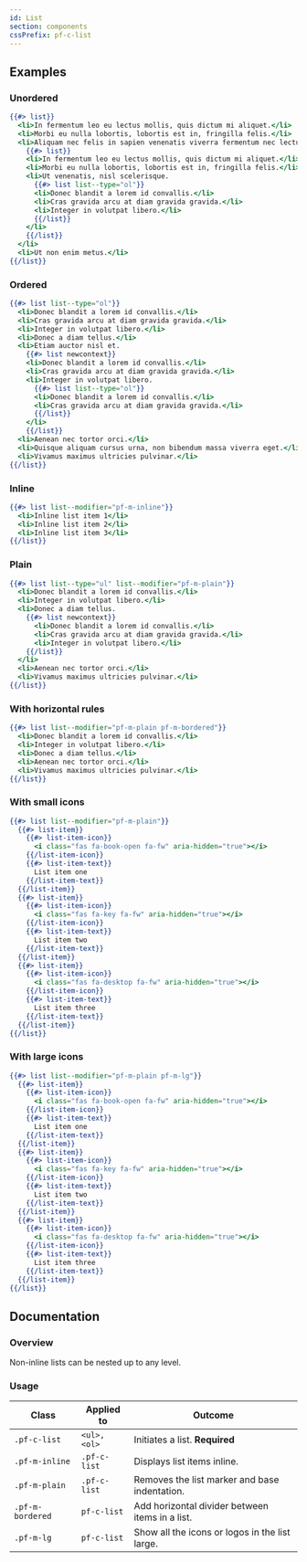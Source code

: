 ```yaml
---
id: List
section: components
cssPrefix: pf-c-list
---
```


## Examples
### Unordered
```hbs
{{#> list}}
  <li>In fermentum leo eu lectus mollis, quis dictum mi aliquet.</li>
  <li>Morbi eu nulla lobortis, lobortis est in, fringilla felis.</li>
  <li>Aliquam nec felis in sapien venenatis viverra fermentum nec lectus.
    {{#> list}}
    <li>In fermentum leo eu lectus mollis, quis dictum mi aliquet.</li>
    <li>Morbi eu nulla lobortis, lobortis est in, fringilla felis.</li>
    <li>Ut venenatis, nisl scelerisque.
      {{#> list list--type="ol"}}
      <li>Donec blandit a lorem id convallis.</li>
      <li>Cras gravida arcu at diam gravida gravida.</li>
      <li>Integer in volutpat libero.</li>
      {{/list}}
    </li>
    {{/list}}
  </li>
  <li>Ut non enim metus.</li>
{{/list}}
```

### Ordered
```hbs
{{#> list list--type="ol"}}
  <li>Donec blandit a lorem id convallis.</li>
  <li>Cras gravida arcu at diam gravida gravida.</li>
  <li>Integer in volutpat libero.</li>
  <li>Donec a diam tellus.</li>
  <li>Etiam auctor nisl et.
    {{#> list newcontext}}
    <li>Donec blandit a lorem id convallis.</li>
    <li>Cras gravida arcu at diam gravida gravida.</li>
    <li>Integer in volutpat libero.
      {{#> list list--type="ol"}}
      <li>Donec blandit a lorem id convallis.</li>
      <li>Cras gravida arcu at diam gravida gravida.</li>
      {{/list}}
    </li>
    {{/list}}
  <li>Aenean nec tortor orci.</li>
  <li>Quisque aliquam cursus urna, non bibendum massa viverra eget.</li>
  <li>Vivamus maximus ultricies pulvinar.</li>
{{/list}}
```

### Inline
```hbs
{{#> list list--modifier="pf-m-inline"}}
  <li>Inline list item 1</li>
  <li>Inline list item 2</li>
  <li>Inline list item 3</li>
{{/list}}
```

### Plain
```hbs
{{#> list list--type="ul" list--modifier="pf-m-plain"}}
  <li>Donec blandit a lorem id convallis.</li>
  <li>Integer in volutpat libero.</li>
  <li>Donec a diam tellus.
    {{#> list newcontext}}
      <li>Donec blandit a lorem id convallis.</li>
      <li>Cras gravida arcu at diam gravida gravida.</li>
      <li>Integer in volutpat libero.</li>
    {{/list}}
  </li>
  <li>Aenean nec tortor orci.</li>
  <li>Vivamus maximus ultricies pulvinar.</li>
{{/list}}
```

### With horizontal rules
```hbs
{{#> list list--modifier="pf-m-plain pf-m-bordered"}}
  <li>Donec blandit a lorem id convallis.</li>
  <li>Integer in volutpat libero.</li>
  <li>Donec a diam tellus.</li>
  <li>Aenean nec tortor orci.</li>
  <li>Vivamus maximus ultricies pulvinar.</li>
{{/list}}
```

### With small icons
```hbs
{{#> list list--modifier="pf-m-plain"}}
  {{#> list-item}}
    {{#> list-item-icon}}
      <i class="fas fa-book-open fa-fw" aria-hidden="true"></i>
    {{/list-item-icon}}
    {{#> list-item-text}}
      List item one
    {{/list-item-text}}
  {{/list-item}}
  {{#> list-item}}
    {{#> list-item-icon}}
      <i class="fas fa-key fa-fw" aria-hidden="true"></i>
    {{/list-item-icon}}
    {{#> list-item-text}}
      List item two
    {{/list-item-text}}
  {{/list-item}}
  {{#> list-item}}
    {{#> list-item-icon}}
      <i class="fas fa-desktop fa-fw" aria-hidden="true"></i>
    {{/list-item-icon}}
    {{#> list-item-text}}
      List item three
    {{/list-item-text}}
  {{/list-item}}
{{/list}}
```

### With large icons
```hbs
{{#> list list--modifier="pf-m-plain pf-m-lg"}}
  {{#> list-item}}
    {{#> list-item-icon}}
      <i class="fas fa-book-open fa-fw" aria-hidden="true"></i>
    {{/list-item-icon}}
    {{#> list-item-text}}
      List item one
    {{/list-item-text}}
  {{/list-item}}
  {{#> list-item}}
    {{#> list-item-icon}}
      <i class="fas fa-key fa-fw" aria-hidden="true"></i>
    {{/list-item-icon}}
    {{#> list-item-text}}
      List item two
    {{/list-item-text}}
  {{/list-item}}
  {{#> list-item}}
    {{#> list-item-icon}}
      <i class="fas fa-desktop fa-fw" aria-hidden="true"></i>
    {{/list-item-icon}}
    {{#> list-item-text}}
      List item three
    {{/list-item-text}}
  {{/list-item}}
{{/list}}
```

## Documentation
### Overview
Non-inline lists can be nested up to any level.

### Usage
| Class | Applied to | Outcome |
| -- | -- | -- |
| `.pf-c-list` | `<ul>, <ol>` | Initiates a list. **Required**  |
| `.pf-m-inline` | `.pf-c-list` | Displays list items inline. |
| `.pf-m-plain` | `.pf-c-list` |  Removes the list marker and base indentation. |
| `.pf-m-bordered` | `pf-c-list` | Add horizontal divider between items in a list. |
| `.pf-m-lg` | `pf-c-list` | Show all the icons or logos in the list large. |
